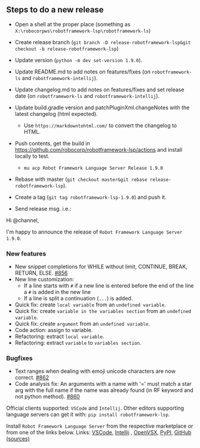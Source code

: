 
Steps to do a new release
---------------------------

- Open a shell at the proper place (something as `X:\robocorpws\robotframework-lsp\robotframework-ls`)

- Create release branch (`git branch -D release-robotframework-lsp&git checkout -b release-robotframework-lsp`)

- Update version (`python -m dev set-version 1.9.0`).

- Update README.md to add notes on features/fixes (on `robotframework-ls` and `robotframework-intellij`).

- Update changelog.md to add notes on features/fixes and set release date (on `robotframework-ls` and `robotframework-intellij`).

- Update build.gradle version and patchPluginXml.changeNotes with the latest changelog (html expected).
  - Use `https://markdowntohtml.com/` to convert the changelog to HTML.

- Push contents, get the build in https://github.com/robocorp/robotframework-lsp/actions and install locally to test.
  - `mu acp Robot Framework Language Server Release 1.9.0`

- Rebase with master (`git checkout master&git rebase release-robotframework-lsp`).

- Create a tag (`git tag robotframework-lsp-1.9.0`) and push it.

- Send release msg. i.e.:

Hi @channel,

I'm happy to announce the release of `Robot Framework Language Server 1.9.0`.

### New features

- New snippet completions for WHILE without limit, CONTINUE, BREAK, RETURN, ELSE. [#856](https://github.com/robocorp/robotframework-lsp/issues/856)
- New line customization:
    - If a line starts with `#` if a new line is entered before the end of the line a `#` is added in the new line
    - If a line is split a continuation (`...`) is added.
- Quick fix: create `local variable` from an `undefined variable`.
- Quick fix: create `variable in the variables section` from an `undefined variable`.
- Quick fix: create `argument` from an `undefined variable`.
- Code action: assign to variable.
- Refactoring: extract `local variable`.
- Refactoring: extract `variable` to `variables section`.

### Bugfixes

- Text ranges when dealing with emoji unicode characters are now correct. [#862](https://github.com/robocorp/robotframework-lsp/issues/862)  
- Code analysis fix:  An arguments with a name with '=' must match a star arg with the full name if the name was already found (in RF keyword and not python method). [#860](https://github.com/robocorp/robotframework-lsp/issues/860)


Official clients supported: `VSCode` and `Intellij`.
Other editors supporting language servers can get it with: `pip install robotframework-lsp`.

Install `Robot Framework Language Server` from the respective marketplace or from one of the links below.
Links: [VSCode](https://marketplace.visualstudio.com/items?itemName=robocorp.robotframework-lsp), [Intellij](https://plugins.jetbrains.com/plugin/16086-robot-framework-language-server/versions/stable/) , [OpenVSX](https://open-vsx.org/extension/robocorp/robotframework-lsp), [PyPI](https://pypi.org/project/robotframework-lsp/), [GitHub (sources)](https://github.com/robocorp/robotframework-lsp/tree/master/robotframework-ls)